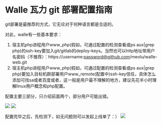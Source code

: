 Walle 瓦力 git 部署配置指南
==========================

git部署是最推荐的方式，它无论对于何种语言都是合适的。

对此，walle有一些基本要求：

1. 宿主机php进程用户www_php(假如，可通过配置的检测查看或ps aux|grep php)的ssh-key要加入git/gitlab的deploy-keys。当然也可以http地址带用户名密码（不推荐）：https://username:password@github.com/meolu/walle-web.git
2. 宿主机php进程用户www_php(假如，可通过配置的检测查看或ps aux|grep php)要加入目标机群部署用户www_remote(配置中)ssh-key信任，具体怎么添加可找sa或者百度或者[](https://github.com/meolu/walle-web/blob/master/docs/qa.md#如何添加用户ssh-key到目标机群部署用户ssh-key信任)，这一般是用户最不理解的地方，建议先花半小时理解linux用户概念和php配置。

配置主要三部分，只介绍前面两个，部分用户可能出错。

![](https://github.com/meolu/walle-web/blob/master/screenshots/base-git.jpg)
![](https://github.com/meolu/walle-web/blob/master/screenshots/task.jpg)

配置完毕之后，先检测下，如无问题则可以发起上线单了：）
![](https://github.com/meolu/walle-web/blob/master/screenshots/detection.png)

